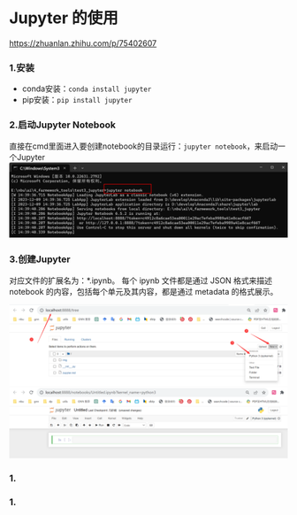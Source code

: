 # Jupyter 的使用

https://zhuanlan.zhihu.com/p/75402607

### 1.安装

- conda安装：`conda install jupyter`
- pip安装：`pip install jupyter`


### 2.启动Jupyter Notebook
直接在cmd里面进入要创建notebook的目录运行：`jupyter notebook`，来启动一个Jupyter
![img.png](img/create_jupyter.png)

### 3.创建Jupyter
对应文件的扩展名为：*.ipynb。
每个 ipynb 文件都是通过 JSON 格式来描述 notebook 的内容，包括每个单元及其内容，都是通过 metadata 的格式展示。

![img.png](img/img.png)
![img_1.png](img/img_1.png)

### 1.


### 1.

